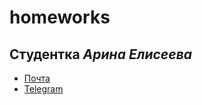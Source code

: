 # homeworks
## **Студентка** _Арина Елисеева_
* [Почта](mailto:ayueliseeva@edu.hse.ru)
* [Telegram](https://t.me/arinaeliseeva)

